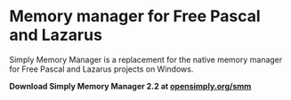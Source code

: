 # Memory manager for Free Pascal and Lazarus
Simply Memory Manager is a replacement for the native memory manager for Free Pascal and Lazarus projects on Windows.

**Download Simply Memory Manager 2.2 at [opensimply.org/smm](https://opensimply.org/smm/)** 
